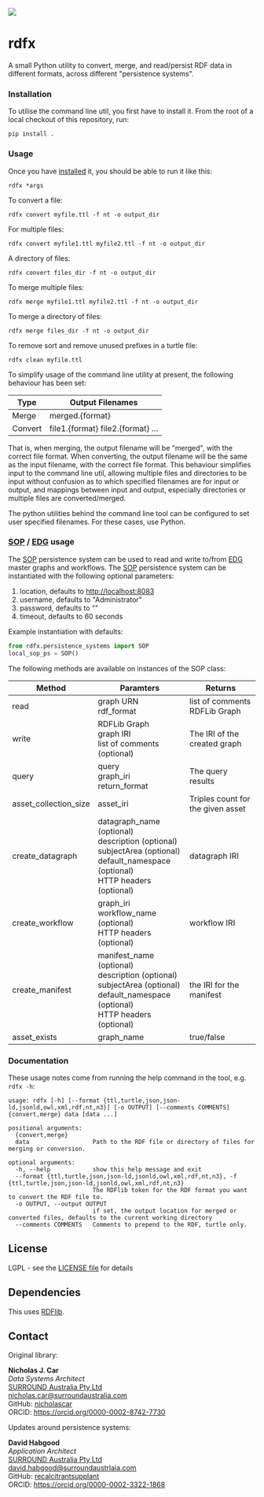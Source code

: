 ![](https://surroundaustralia.com/themes/custom/surround_australia/surround-logo-dark.svg)

# rdfx

A small Python utility to convert, merge, and read/persist RDF data
in different formats, across different "persistence systems".

### Installation

To utilise the command line util,
you first have to install it.
From the root of a local checkout of this repository, run:

```shell
pip install .
```

### Usage

Once you have [installed](#installation) it,
you should be able to run it like this:

```shell
rdfx *args
```

To convert a file:

```shell
rdfx convert myfile.ttl -f nt -o output_dir
```

For multiple files:

```shell
rdfx convert myfile1.ttl myfile2.ttl -f nt -o output_dir
```

A directory of files:

```shell
rdfx convert files_dir -f nt -o output_dir
```

To merge multiple files:

```shell
rdfx merge myfile1.ttl myfile2.ttl -f nt -o output_dir
```

To merge a directory of files:

```shell
rdfx merge files_dir -f nt -o output_dir
```

To remove sort and remove unused prefixes in a turtle file:

```shell
rdfx clean myfile.ttl
```

To simplify usage of the command line utility at present,
the following behaviour has been set:

Type | Output Filenames
---|---
Merge | merged.{format}
Convert | file1.{format} file2.{format} ...

That is, when merging, the output filename will be "merged",
with the correct file format.
When converting, the output filename will be the same as the input filename,
with the correct file format.
This behaviour simplifies input to the command line util,
allowing multiple files and directories to be input without
confusion as to which specified filenames are for input or output,
and mappings between input and output, especially
directories or multiple files are converted/merged.

The python utilities behind the command line tool can be configured
to set user specified filenames.
For these cases, use Python.

### [SOP] / [EDG] usage

The [SOP] persistence system can be used to read and write
to/from [EDG] master graphs and workflows.
The [SOP] persistence system can be instantiated
with the following optional parameters:

1. location, defaults to <http://localhost:8083>
2. username, defaults to "Administrator"
3. password, defaults to ""
4. timeout, defaults to 60 seconds

Example instantiation with defaults:

```python
from rdfx.persistence_systems import SOP
local_sop_ps = SOP()
```

The following methods are available on instances of the SOP class:

| Method                | Paramters                                                                                                                                            | Returns                           |
|-----------------------|------------------------------------------------------------------------------------------------------------------------------------------------------|-----------------------------------|
| read                  | graph URN<br/> rdf_format                                                                                                                            | list of comments<br/>RDFLib Graph |
| write                 | RDFLib Graph<br/> graph IRI<br/> list of comments (optional)                                                                                         | The IRI of the created graph      |
| query                 | query<br/> graph_iri<br/> return_format                                                                                                              | The query results                 |
| asset_collection_size | asset_iri                                                                                                                                            | Triples count for the given asset |
| create_datagraph      | datagraph_name (optional) <br/>description (optional)<br/> subjectArea (optional)<br/> default_namespace (optional)<br/>HTTP  headers (optional)     | datagraph IRI                     |
| create_workflow       | graph_iri<br/> workflow_name (optional)<br/>HTTP  headers (optional)                                                                                 | workflow IRI                      |
| create_manifest       | manifest_name (optional)<br/> description (optional)<br/> subjectArea (optional)<br/> default_namespace (optional)<br/> HTTP headers (optional)<br/> | the IRI for the manifest          |
| asset_exists          | graph_name                                                                                                                                           | true/false                        |

### Documentation

These usage notes come from running the help command in the tool,
e.g. `rdfx -h`:

```text
usage: rdfx [-h] [--format {ttl,turtle,json,json-ld,jsonld,owl,xml,rdf,nt,n3}] [-o OUTPUT] [--comments COMMENTS] {convert,merge} data [data ...]

positional arguments:
  {convert,merge}
  data                  Path to the RDF file or directory of files for merging or conversion.

optional arguments:
  -h, --help            show this help message and exit
  --format {ttl,turtle,json,json-ld,jsonld,owl,xml,rdf,nt,n3}, -f {ttl,turtle,json,json-ld,jsonld,owl,xml,rdf,nt,n3}
                        The RDFlib token for the RDF format you want to convert the RDF file to.
  -o OUTPUT, --output OUTPUT
                        if set, the output location for merged or converted files, defaults to the current working directory
  --comments COMMENTS   Comments to prepend to the RDF, turtle only.
```

## License

LGPL - see the [LICENSE file](LICENSE) for details

## Dependencies

This uses [RDFlib](https://pypi.org/project/rdflib/).

## Contact

Original library:

**Nicholas J. Car** \
*Data Systems Architect* \
[SURROUND Australia Pty Ltd](http://surroundaustralia.com) \
<nicholas.car@surroundaustralia.com> \
GitHub: [nicholascar](https://github.com/nicholascar) \
ORCID: <https://orcid.org/0000-0002-8742-7730>

Updates around persistence systems:

**David Habgood** \
*Application Architect* \
[SURROUND Australia Pty Ltd](https://surroundaustralia.com) \
<david.habgood@surroundaustrlaia.com> \
GitHub: [recalcitrantsupplant](https://github.com/recalcitrantsupplant) \
ORCID: <https://orcid.org/0000-0002-3322-1868>

[SOP]: ???
[EDG]: ???
